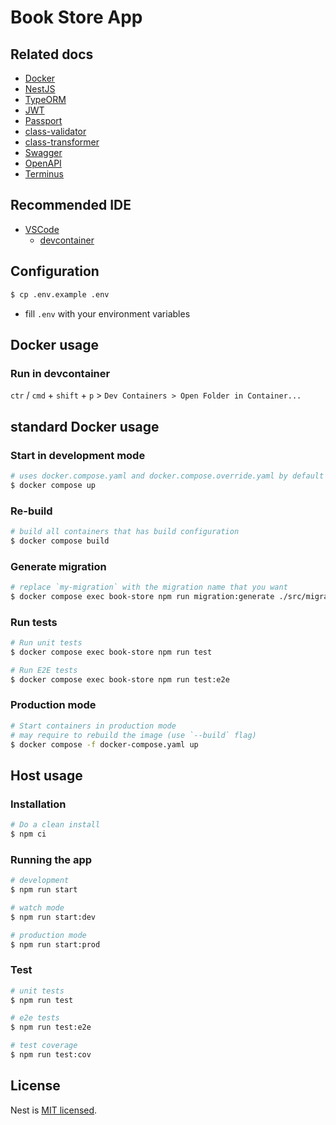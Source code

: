 # Book Store App

## Related docs

- [Docker](https://docs.docker.com/)
- [NestJS](https://docs.nestjs.com/)
- [TypeORM](https://typeorm.io/)
- [JWT](https://jwt.io/introduction)
- [Passport](https://www.passportjs.org/)
- [class-validator](https://github.com/typestack/class-validator)
- [class-transformer](https://github.com/typestack/class-transformer)
- [Swagger](https://swagger.io/)
- [OpenAPI](https://www.openapis.org/)
- [Terminus](https://github.com/godaddy/terminus)

## Recommended IDE

- [VSCode](https://code.visualstudio.com/)
  - [devcontainer](https://code.visualstudio.com/docs/devcontainers/containers)

## Configuration

```bash
$ cp .env.example .env
```

- fill `.env` with your environment variables

## Docker usage

### Run in devcontainer

`ctr` / `cmd` + `shift` + `p` > `Dev Containers > Open Folder in Container...`

## standard Docker usage

### Start in development mode

```bash
# uses docker.compose.yaml and docker.compose.override.yaml by default
$ docker compose up
```

### Re-build

```bash
# build all containers that has build configuration
$ docker compose build
```

### Generate migration

```bash
# replace `my-migration` with the migration name that you want
$ docker compose exec book-store npm run migration:generate ./src/migrations/my-migration
```

### Run tests

```bash
# Run unit tests
$ docker compose exec book-store npm run test
```

```bash
# Run E2E tests
$ docker compose exec book-store npm run test:e2e
```

### Production mode

```bash
# Start containers in production mode
# may require to rebuild the image (use `--build` flag)
$ docker compose -f docker-compose.yaml up
```

## Host usage

### Installation

```bash
# Do a clean install
$ npm ci
```

### Running the app

```bash
# development
$ npm run start

# watch mode
$ npm run start:dev

# production mode
$ npm run start:prod
```

### Test

```bash
# unit tests
$ npm run test

# e2e tests
$ npm run test:e2e

# test coverage
$ npm run test:cov
```

## License

Nest is [MIT licensed](LICENSE).
